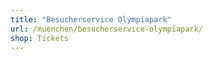 ```yaml
---
title: "Besucherservice Olympiapark"
url: /muenchen/besucherservice-olympiapark/
shop: Tickets
---
```


